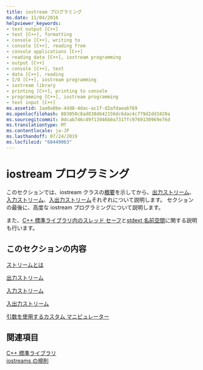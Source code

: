 ```yaml
---
title: iostream プログラミング
ms.date: 11/04/2016
helpviewer_keywords:
- text output [C++]
- text [C++], formatting
- console [C++], writing to
- console [C++], reading from
- console applications [C++]
- reading data [C++], iostream programming
- output [C++]
- console [C++], text
- data [C++], reading
- I/O [C++], iostream programming
- iostream library
- printing [C++], printing to console
- programming [C++], iostream programming
- text input [C++]
ms.assetid: 1aa0a0be-4dd8-4dac-ac1f-d2afdaeab769
ms.openlocfilehash: 883050c8ad838d642156dc6dac4c779d2dd3420a
ms.sourcegitcommit: 0dcab746c49f13946b0a7317fc9769130969e76d
ms.translationtype: MT
ms.contentlocale: ja-JP
ms.lasthandoff: 07/24/2019
ms.locfileid: "68449063"
---
```

# <a name="iostream-programming"></a>iostream プログラミング

このセクションでは、iostream クラスの[概要](../standard-library/what-a-stream-is.md)を示してから、[出力ストリーム](../standard-library/output-streams.md)、[入力ストリーム](../standard-library/input-streams.md)、[入出力ストリーム](../standard-library/input-output-streams.md)それぞれについて説明します。 セクションの最後に、高度な iostream プログラミングについて説明します。

また、[C++ 標準ライブラリ内のスレッド セーフ](../standard-library/thread-safety-in-the-cpp-standard-library.md)と[stdext 名前空間](../standard-library/stdext-namespace.md)に関する説明も行います。

## <a name="in-this-section"></a>このセクションの内容

[ストリームとは](../standard-library/what-a-stream-is.md)

[出力ストリーム](../standard-library/output-streams.md)

[入力ストリーム](../standard-library/input-streams.md)

[入出力ストリーム](../standard-library/input-output-streams.md)

[引数を使用するカスタム マニピュレーター](../standard-library/custom-manipulators-with-arguments.md)

## <a name="see-also"></a>関連項目

[C++ 標準ライブラリ](../standard-library/cpp-standard-library-reference.md)\
[iostreams の規則](../standard-library/iostreams-conventions.md)

